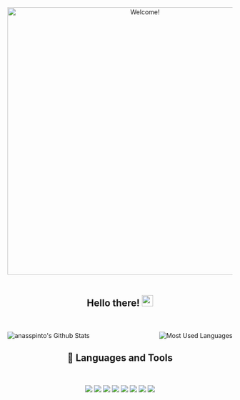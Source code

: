 <div align="center" width="600">

<img src="https://i.imgur.com/Pg7x6F2.gif" alt="Welcome!" width="600"/>

</div>

<div align="center">
  
<br>

<div align="center" width="300">
  
## Hello there! <img src="https://media.giphy.com/media/hvRJCLFzcasrR4ia7z/giphy.gif" width="25px">
  
<br>

</div>

<div align="center">

<br>
  
<img align="left" src="https://github-readme-stats.vercel.app/api?username=anasspinto&theme=github_dark&show_icons=true" alt="anasspinto's Github Stats">
<img align="right" src="https://github-readme-stats.vercel.app/api/top-langs/?username=anasspinto&layout=compact&theme=github_dark" alt="Most Used Languages">
  
</br>
  
## 🔧 Languages and Tools
  
<br>
  
![](https://img.shields.io/badge/OS-Ubuntu%20Linux-informational?style=flat&logo=linux&logoColor=white&color=blue)
 ![](https://img.shields.io/badge/Editor-Sublime-informational?style=flat&logo=Sublime&logoColor=white&color=blue) 
 ![](https://img.shields.io/badge/Shell-Bash-informational?style=flat&logo=GNU-Bash&logoColor=white&color=blue) 
 ![](https://img.shields.io/badge/Tools-Git-informational?style=flat&logo=Git&logoColor=white&color=blue) 
 ![](https://img.shields.io/badge/Code-Java-informational?style=flat&logo=Java&logoColor=white&color=blue) 
 ![](https://img.shields.io/badge/Code-C-informational?style=flat&logo=C&logoColor=white&color=blue) 
 ![](https://img.shields.io/badge/Code-C++-informational?style=flat&logo=c%2B%2B&logoColor=white&color=blue)
 ![](https://img.shields.io/badge/Code-Haskell-informational?style=flat&logo=Haskell&logoColor=white&color=blue)
  
<br>

